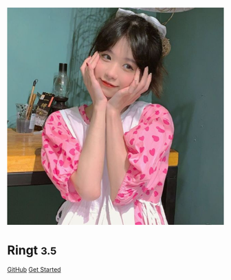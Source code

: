 

![logo](logo.jpg)

# Ringt <small>3.5</small>


[GitHub](https://github.com/ringt/ringt.github.io/)
[Get Started](README)

